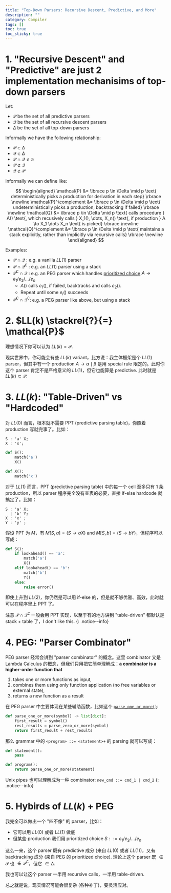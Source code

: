 ```yaml
---
title: "Top-Down Parsers: Recursive Descent, Predictive, and More"
description: ""
category: Compiler
tags: []
toc: true
toc_sticky: true
---
```


# 1. "Recursive Descent" and "Predictive" are just 2 implementation mechanisims of top-down parsers

Let:

- $\mathcal{P}$ be the set of all predictive parsers
- $\mathcal{Q}$ be the set of all recursive descent parsers
- $\Delta$ be the set of all top-down parsers

Informally we have the following relationship:

- $\mathcal{P} \subset \Delta$
- $\mathcal{Q} \subset \Delta$
- $\mathcal{P} \cap \mathcal{Q} \neq \varnothing$
- $\mathcal{P} \not \subset \mathcal{Q}$
- $\mathcal{Q} \not \subset \mathcal{P}$

Informally we can define like:

$$
\begin{aligned}
\mathcal{P} &= \lbrace p \in \Delta \mid p \text{ deterministically picks a production for derivation in each step} \rbrace \newline
\mathcal{P}^\complement &= \lbrace p \in \Delta \mid p \text{ undeterministically picks a production, backtracking if failed} \rbrace \newline
\mathcal{Q} &= \lbrace p \in \Delta \mid p \text{ calls procedure } A() \text{, which recusively calls } X_1(), \dots, X_n() \text{, if production } A \to X_1 \dots X_n \text{ is picked} \rbrace \newline
\mathcal{Q}^\complement &= \lbrace p \in \Delta \mid p \text{ maintains a stack explicitly, rather than implicitly via recursive calls} \rbrace \newline
\end{aligned}
$$

Examples:

- $\mathcal{P} \cap \mathcal{Q}$ : e.g. a vanilla $LL(1)$ parser
- $\mathcal{P} \cap \mathcal{Q}^\complement$ : e.g. an $LL(1)$ parser using a stack
- $\mathcal{P}^\complement \cap \mathcal{Q}$ : e.g. an PEG parser which handles [prioritized choice](/compiler/2025/03/14/peg-parsing-expression-grammars#341-e_1--e_2-%E4%B8%8E-backtracking) $A \to e_1 / e_2 / \dots / e_n$
    - $A()$ calls $e_1()$, if failed, backtracks and calls $e_2()$.
    - Repeat until some $e_i()$ succeeds
- $\mathcal{P}^\complement \cap \mathcal{Q}^\complement$: e.g. a PEG parser like above, but using a stack

# 2. $LL(k) \stackrel{?}{=} \mathcal{P}$

理想情况下你可以认为 $LL(k) = \mathcal{P}$.

现实世界中，你可能会有些 $LL(k)$ variant，比方说：我主体框架是个 $LL(1)$ parser，但其中有一个 production $A \to \alpha \mid \beta$ 是用 special rule 限定的。此时你这个 parser 肯定不是严格意义的 $LL(1)$，但它也能算是 predictive. 此时就是 $LL(k) \subset \mathcal{P}$.

# 3. $LL(k)$: "Table-Driven" vs "Hardcoded"

对 $LL(0)$ 而言，根本就不需要 PPT (predictive parsing table)，你照着 production 写就完事了。比如：

```g4
S : 'a' X;
X : 'x';
```

```python
def S():
    match('a')
    X()

def X():
    match('x')
```

对于 $LL(1)$ 而言，PPT (predictive parsing table) 中的每一个 cell 至多只有 1 条 production，所以 parser 程序完全没有查表的必要，直接 if-else hardcode 就搞定了。比如：

```g4
S : 'a' X;
  | 'b' Y;
X : 'x' ;
Y : 'y' ;
```

假设 PPT 为 $M$，有 $M[S, a] = (S \to aX)$ and $M[S, b] = (S \to bY)$，但程序可以写成：

```python
def S():
    if lookahead() == 'a':
        match('a')
        X()
    elif lookahead() == 'b':
        match('b')
        Y()
    else:
        raise error()
```

即使上升到 $LL(2)$，你仍然是可以用 if-else 的，但是就不够优雅、高效，此时就可以在程序里上 PPT 了。

注意 $\mathcal{P} \cap \mathcal{Q}^\complement$ 一般会用 PPT 实现，以至于有的地方讲到 "table-driven" 都默认是 stack + table 了，I don't like this.
{: .notice--info}

# 4. PEG: "Parser Combinator"

PEG parser 经常会讲到 "parser combinator" 的概念。这里 combinator 又是 Lambda Calculus 的概念，但我们只用把它简单理解成：**a combinator is a higher-order function that**

1. takes one or more functions as input,
2. combines them using only function application (no free variables or external state),
3. returns a new function as a result

在 PEG parser 中主要体现在某些辅助函数，比如这个 [`parse_one_or_more()`](https://github.com/erikyao/toy_peg_parser/blob/main/src/peg_parser.py#L99C9-L99C26):

```python
def parse_one_or_more(symbol) -> list[dict]:
    first_result = symbol()
    rest_results = parse_zero_or_more(symbol)
    return first_result + rest_results
```

那么 grammar 中的 `<program> ::= <statement>+` 的 parsing 就可以写成：

```python
def statement():
    pass

def program():
    return parse_one_or_more(statement)
```

Unix pipes 也可以理解成为一种 combinator: `new_cmd ::= cmd_1 | cmd_2`
{: .notice--info}

# 5. Hybirds of $LL(k)$ + PEG

我完全可以做出一个 "四不像" 的 parser，比如：

- 它可以用 $LL(0)$ 或者 $LL(1)$ 做底
- 但某些 production 我们用 prioritized choice $S ::= e_1 / e_2 / \dots / e_n$

这么一来，这个 parser 既有 predictive 成分 (来自 $LL(0)$ 或者 $LL(1)$)，又有 backtracking 成分 (来自 PEG 的 prioritized choice). 理论上这个 parser 既 $\not \in \mathcal{P}$ 也 $\not \in \mathcal{P}^\complement$，但它 $\in \Delta$.

我也可以让这个 parser 一半用 recursive calls，一半用 table-driven. 

总之就是说，现实情况可能会很复杂 (各种补丁)，要灵活应对。